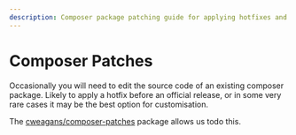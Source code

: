 ```yaml
---
description: Composer package patching guide for applying hotfixes and customizations to third-party dependencies.
---
```

# Composer Patches

Occasionally you will need to edit the source code of an existing composer package. Likely to apply a hotfix before an official release, or in some very rare cases it may be the best option for customisation.

The [cweagans/composer-patches](https://github.com/cweagans/composer-patches) package allows us todo this.
